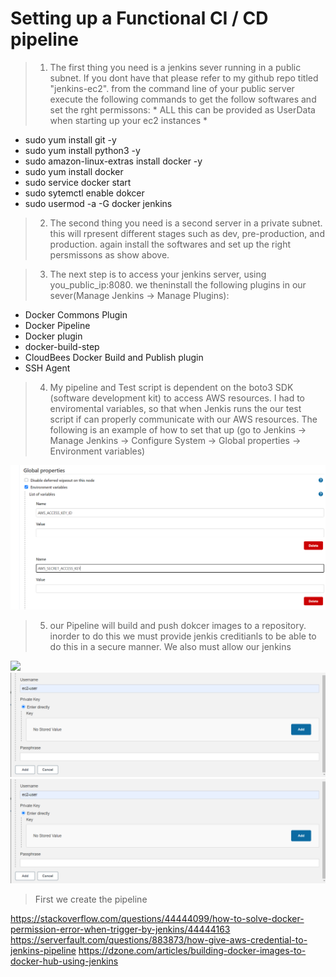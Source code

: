 # Setting up a Functional CI / CD pipeline 

> 1. The first thing you need is a jenkins sever running in a public subnet. If you dont have that please refer to my github repo titled "jenkins-ec2". from the command line of your public server execute the following commands to get the follow softwares and set the rght permissons: * ALL this can be provided as UserData when starting up your ec2 instances *

* sudo yum install git -y
* sudo yum install python3 -y
* sudo amazon-linux-extras install docker -y 
* sudo yum install docker
* sudo service docker start
* sudo sytemctl enable dokcer
* sudo usermod -a -G docker jenkins

> 2. The second thing you need is a second server in a private subnet. this will rpresent different stages such as dev, pre-production, and production. again install the softwares and set up the right persmissons as show above. 


> 3. The next step is to access your jenkins server, using you_public_ip:8080. we theninstall the following plugins in our sever(Manage Jenkins -> Manage Plugins): 

* Docker Commons Plugin
* Docker Pipeline
* Docker plugin
* docker-build-step
* CloudBees Docker Build and Publish plugin
* SSH Agent


> 4. My pipeline and Test script is dependent on the boto3 SDK (software development kit) to access AWS resources. I had to enviromental variables, so that when Jenkis runs the our test script if can properly communicate with our AWS resources. The following is an example of how to set that up (go to Jenkins -> Manage Jenkins -> Configure System -> Global properties -> Environment variables)

<img src = "imgs/env.png">


> 5. our Pipeline will build and push dokcer images to a repository. inorder to do this we must provide jenkis creditianls to be able to do this in a  secure manner. We also must allow our jenkins    

<img src = "imgs/docker-hub-privateec2.png">
<br>
<img src = "imgs/ssh_access_2.png">
<br>
<img src = "imgs/ssh_access_2.png">





> First we create the pipeline











https://stackoverflow.com/questions/44444099/how-to-solve-docker-permission-error-when-trigger-by-jenkins/44444163
https://serverfault.com/questions/883873/how-give-aws-credential-to-jenkins-pipeline
https://dzone.com/articles/building-docker-images-to-docker-hub-using-jenkins   
